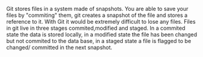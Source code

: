 Git stores files in a system made of snapshots. You are able to save your files by "commiting" them, git creates a snapshot of the file and stores a reference to it. With Git it would be extremely difficult to lose any files. Files in git live in three stages commited,modified and staged. In a commited state the data is stored locally, in a modified state the file has been changed but not commited to the data base, in a staged state a file is flagged to be changed/ committed in the next snapshot.
